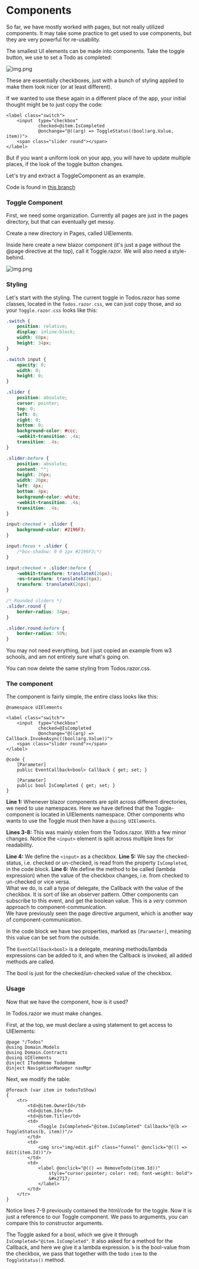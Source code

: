 # Components

So far, we have mostly worked with pages, but not really utilized components. It may take some practice to get used to
use components, but they are very powerful for re-usability.

The smallest UI elements can be made into components. Take the toggle button, we use to set a Todo as completed:

![img.png](Resources/Toggles.png)

These are essentially checkboxes, just with a bunch of styling applied to make them look nicer (or at least different).

If we wanted to use these again in a different place of the app, your initial thought might be to just copy the code:

```razor
<label class="switch">
    <input  type="checkbox" 
            checked=@item.IsCompleted 
            @onchange="@((arg) => ToggleStatus((bool)arg.Value, item))">
    <span class="slider round"></span>
</label>
```

But if you want a uniform look on your app, you will have to update multiple places, if the look of the toggle button changes.

Let's try and extract a ToggleComponent as an example.

Code is found in [this branch]()

### Toggle Component

First, we need some organization. Currently all pages are just in the pages directory, but that can eventually get messy.

Create a new directory in Pages, called UIElements.

Inside here create a new blazor component (it's just a page without the @page directive at the top), call it Toggle.razor.
We will also need a style-behind.

![img.png](Resources/UIElementsFolder.png)

### Styling

Let's start with the styling. The current toggle in Todos.razor has some classes, located in the `Todos.razor.css`, we can just copy those, and so your `Toggle.razor.css` looks like this:

```css
.switch {
    position: relative;
    display: inline-block;
    width: 60px;
    height: 34px;
}

.switch input {
    opacity: 0;
    width: 0;
    height: 0;
}

.slider {
    position: absolute;
    cursor: pointer;
    top: 0;
    left: 0;
    right: 0;
    bottom: 0;
    background-color: #ccc;
    -webkit-transition: .4s;
    transition: .4s;
}

.slider:before {
    position: absolute;
    content: "";
    height: 26px;
    width: 26px;
    left: 4px;
    bottom: 4px;
    background-color: white;
    -webkit-transition: .4s;
    transition: .4s;
}

input:checked + .slider {
    background-color: #2196F3;
}

input:focus + .slider {
    /*box-shadow: 0 0 1px #2196F3;*/
}

input:checked + .slider:before {
    -webkit-transform: translateX(26px);
    -ms-transform: translateX(26px);
    transform: translateX(26px);
}

/* Rounded sliders */
.slider.round {
    border-radius: 34px;
}

.slider.round:before {
    border-radius: 50%;
}
```

You may not need everything, but I just copied an example from w3 schools, and am not entirely sure what's going on.

You can now delete the same styling from Todos.razor.css.

### The component

The component is fairly simple, the entire class looks like this:

```razor
@namespace UIElements

<label class="switch">
    <input  type="checkbox" 
            checked=@IsCompleted 
            @onchange="@((arg) => Callback.InvokeAsync((bool)arg.Value))">
    <span class="slider round"></span>
</label>

@code {
    [Parameter]
    public EventCallback<bool> Callback { get; set; }

    [Parameter]
    public bool IsCompleted { get; set; }
}
```

**Line 1:** Whenever blazor components are split across different directories, we need to use namespaces. 
Here we have defined that the Toggle-component is located in UIElements namespace. Other components who wants to use the Toggle must then have a `@using UIElements`.

**Lines 3-8:** This was mainly stolen from the Todos.razor. With a few minor changes. Notice the `<input>` element is split across multiple lines for readability.

**Line 4:** We define the `<input>` as a checkbox.
**Line 5:** We say the checked-status, i.e. checked or un-checked, is read from the property `IsCompleted`, in the code block.
**Line 6:** We define the method to be called (lambda expression) when the value of the checkbox changes, i.e. from checked to un-checked or vice versa.\
What we do, is call a type of delegate, the Callback with the value of the checkbox. It is sort of like an observer pattern. Other components can subscribe to this event, and get the boolean value.
This is a _very_ common approach to component-communication.\
We have previously seen the page directive argument, which is another way of component-communication.

In the code block we have two properties, marked as `[Parameter]`, meaning this value can be set from the outside.

The `EventCallback<bool>` is a delegate, meaning methods/lambda expressions can be added to it, and when the Callback is invoked, all added methods are called.

The bool is just for the checked/un-checked value of the checkbox.

### Usage
Now that we have the component, how is it used?

In Todos.razor we must make changes.

First, at the top, we must declare a using statement to get access to UIElements:

```razor{4}
@page "/Todos"
@using Domain.Models
@using Domain.Contracts
@using UIElements
@inject ITodoHome TodoHome
@inject NavigationManager navMgr
```

Next, we modify the table:
```razor{7-9}
@foreach (var item in todosToShow)
{
    <tr>
        <td>@item.OwnerId</td>
        <td>@item.Id</td>
        <td>@item.Title</td>
        <td>
            <Toggle IsCompleted="@item.IsCompleted" Callback="@(b => ToggleStatus(b, item))"/>
        </td>
        <td>
            <img src="img/edit.gif" class="funnel" @onclick="@(() => Edit(item.Id))"/>
        </td>
        <td>
            <label @onclick="@(() => RemoveTodo(item.Id))" 
                style="cursor:pointer; color: red; font-weight: bold">
                &#x2717;
            </label>
        </td>
    </tr>
}
```

Notice lines 7-9 previously contained the html/code for the toggle. 
Now it is just a reference to our Toggle component. We pass to arguments, you can compare this to constructor arguments.

The Toggle asked for a bool, which we give it through `IsCompleted="@item.IsCompleted"`.
It also asked for a method for the Callback, and here we give it a lambda expression. 
`b` is the bool-value from the checkbox, we pass that together with the todo `item` to the `ToggleStatus()` method. 
